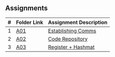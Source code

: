 ## Assignments

|  #  | Folder Link | Assignment Description |
| :-: | ----------- | ---------------------- |
|  1  | [A01](./Assignments/A01/README.md) | [Establishing Comms](./Assignments/A01/README.md) |
|  2  | [A02](./Assignments/A02/README.md) | [Code Repository](./Assignments/A02/README.md) |
|  3  | [A03](./Assignments/A03/README.md) | [Register + Hashmat](./Assignments/A03/README.md) |